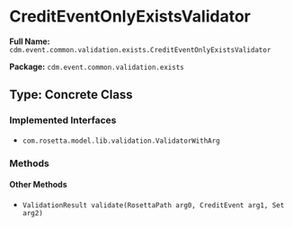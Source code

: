 # CreditEventOnlyExistsValidator

**Full Name:** `cdm.event.common.validation.exists.CreditEventOnlyExistsValidator`

**Package:** `cdm.event.common.validation.exists`

## Type: Concrete Class

### Implemented Interfaces

- `com.rosetta.model.lib.validation.ValidatorWithArg`

### Methods

#### Other Methods

- `ValidationResult validate(RosettaPath arg0, CreditEvent arg1, Set arg2)`

